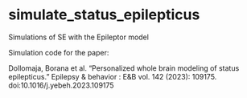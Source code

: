 # simulate_status_epilepticus
Simulations of SE with the Epileptor model

Simulation code for the paper: 

Dollomaja, Borana et al. “Personalized whole brain modeling of status epilepticus.” Epilepsy & behavior : E&B vol. 142 (2023): 109175. doi:10.1016/j.yebeh.2023.109175
